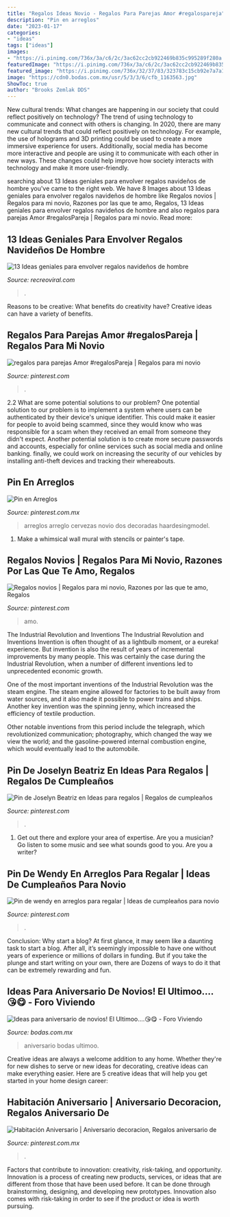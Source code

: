 ```yaml
---
title: "Regalos Ideas Novio - Regalos Para Parejas Amor #regalospareja"
description: "Pin en arreglos"
date: "2023-01-17"
categories:
- "ideas"
tags: ["ideas"]
images:
- "https://i.pinimg.com/736x/3a/c6/2c/3ac62cc2cb922469b835c995289f280a.jpg"
featuredImage: "https://i.pinimg.com/736x/3a/c6/2c/3ac62cc2cb922469b835c995289f280a.jpg"
featured_image: "https://i.pinimg.com/736x/32/37/83/323783c15cb92e7a7a1cf7a91cf09c39.jpg"
image: "https://cdn0.bodas.com.mx/usr/5/3/3/6/cfb_1163563.jpg"
ShowToc: true
author: "Brooks Zemlak DDS"
---
```



New cultural trends: What changes are happening in our society that could reflect positively on technology?
The trend of using technology to communicate and connect with others is changing. In 2020, there are many new cultural trends that could reflect positively on technology. For example, the use of holograms and 3D printing could be used to create a more immersive experience for users. Additionally, social media has become more interactive and people are using it to communicate with each other in new ways. These changes could help improve how society interacts with technology and make it more user-friendly.

	

		
searching about 13 Ideas geniales para envolver regalos navideños de hombre you've came to the right web. We have 8 Images about 13 Ideas geniales para envolver regalos navideños de hombre like Regalos novios | Regalos para mi novio, Razones por las que te amo, Regalos, 13 Ideas geniales para envolver regalos navideños de hombre and also regalos para parejas Amor #regalosPareja | Regalos para mi novio. Read more:
		
    
## 13 Ideas Geniales Para Envolver Regalos Navideños De Hombre

<img loading=lazy src="https://www.recreoviral.com/wp-content/uploads/2018/10/regalos-recreoviral.com-8-483x700.jpg" onerror="this.onerror=null;this.src='https://tse4.mm.bing.net/th?id=OIP.UDvyM0GYS0_X-MFmaSVcGAHaKu&amp;pid=15.1';" alt="13 Ideas geniales para envolver regalos navideños de hombre">

_Source: recreoviral.com_

>. 

	

Reasons to be creative: What benefits do creativity have?
Creative ideas can have a variety of benefits.

    
## Regalos Para Parejas Amor #regalosPareja | Regalos Para Mi Novio

<img loading=lazy src="https://i.pinimg.com/736x/3a/c6/2c/3ac62cc2cb922469b835c995289f280a.jpg" onerror="this.onerror=null;this.src='https://tse2.mm.bing.net/th?id=OIP.f99JZnCLPab21DIklIulYgHaNK&amp;pid=15.1';" alt="regalos para parejas Amor #regalosPareja | Regalos para mi novio">

_Source: pinterest.com_

>. 

	

2.2 What are some potential solutions to our problem?
One potential solution to our problem is to implement a system where users can be authenticated by their device's unique identifier. This could make it easier for people to avoid being scammed, since they would know who was responsible for a scam when they received an email from someone they didn't expect. Another potential solution is to create more secure passwords and accounts, especially for online services such as social media and online banking. finally, we could work on increasing the security of our vehicles by installing anti-theft devices and tracking their whereabouts.

    
## Pin En Arreglos

<img loading=lazy src="https://i.pinimg.com/736x/32/37/83/323783c15cb92e7a7a1cf7a91cf09c39.jpg" onerror="this.onerror=null;this.src='https://tse3.mm.bing.net/th?id=OIP.5ZXMyqF8NUs4NOJJ1wzreAHaJ3&amp;pid=15.1';" alt="Pin en Arreglos">

_Source: pinterest.com.mx_

>arreglos arreglo cervezas novio dos decoradas haardesingmodel. 

	

1. Make a whimsical wall mural with stencils or painter's tape.

    
## Regalos Novios | Regalos Para Mi Novio, Razones Por Las Que Te Amo, Regalos

<img loading=lazy src="https://i.pinimg.com/736x/c4/1c/87/c41c87fa99d4451ead86a75f013137b5.jpg" onerror="this.onerror=null;this.src='https://tse1.mm.bing.net/th?id=OIP.PHi8iI7mNRw2XPNKg7cB7QHaJ3&amp;pid=15.1';" alt="Regalos novios | Regalos para mi novio, Razones por las que te amo, Regalos">

_Source: pinterest.com_

>amo. 

	

The Industrial Revolution and Inventions
The Industrial Revolution and Inventions
Invention is often thought of as a lightbulb moment, or a eureka! experience. But invention is also the result of years of incremental improvements by many people. This was certainly the case during the Industrial Revolution, when a number of different inventions led to unprecedented economic growth.

One of the most important inventions of the Industrial Revolution was the steam engine. The steam engine allowed for factories to be built away from water sources, and it also made it possible to power trains and ships. Another key invention was the spinning jenny, which increased the efficiency of textile production.

Other notable inventions from this period include the telegraph, which revolutionized communication; photography, which changed the way we view the world; and the gasoline-powered internal combustion engine, which would eventually lead to the automobile.

    
## Pin De Joselyn Beatriz En Ideas Para Regalos | Regalos De Cumpleaños

<img loading=lazy src="https://i.pinimg.com/736x/bf/00/55/bf005535bf0c403ae6f8bab837c31044.jpg" onerror="this.onerror=null;this.src='https://tse2.mm.bing.net/th?id=OIP._e5uvh2zMGwsDu_cpLxWWAHaNK&amp;pid=15.1';" alt="Pin de Joselyn Beatriz en Ideas para regalos | Regalos de cumpleaños">

_Source: pinterest.com_

>. 

	

1. Get out there and explore your area of expertise. Are you a musician? Go listen to some music and see what sounds good to you. Are you a writer?

    
## Pin De Wendy En Arreglos Para Regalar | Ideas De Cumpleaños Para Novio

<img loading=lazy src="https://i.pinimg.com/736x/23/9b/2b/239b2b43d7ea6ef9f269bd70808ff7bd.jpg" onerror="this.onerror=null;this.src='https://tse3.mm.bing.net/th?id=OIP.RVqRAZCmaG_xqVj9uJwlZwHaNJ&amp;pid=15.1';" alt="Pin de wendy en arreglos para regalar | Ideas de cumpleaños para novio">

_Source: pinterest.com_

>. 

	

Conclusion: Why start a blog?
At first glance, it may seem like a daunting task to start a blog. After all, it’s seemingly impossible to have one without years of experience or millions of dollars in funding. But if you take the plunge and start writing on your own, there are Dozens of ways to do it that can be extremely rewarding and fun.

    
## Ideas Para Aniversario De Novios! El Ultimoo....😘😋 - Foro Viviendo

<img loading=lazy src="https://cdn0.bodas.com.mx/usr/5/3/3/6/cfb_1163563.jpg" onerror="this.onerror=null;this.src='https://tse3.mm.bing.net/th?id=OIP.S2aX4hqMw05u3gZi99yIogHaJ4&amp;pid=15.1';" alt="Ideas para aniversario de novios! El Ultimoo....😘😋 - Foro Viviendo">

_Source: bodas.com.mx_

>aniversario bodas ultimoo. 

	

Creative ideas are always a welcome addition to any home. Whether they're for new dishes to serve or new ideas for decorating, creative ideas can make everything easier. Here are 5 creative ideas that will help you get started in your home design career: 

    
## Habitación Aniversario | Aniversario Decoracion, Regalos Aniversario De

<img loading=lazy src="https://i.pinimg.com/736x/90/36/d0/9036d03addc6d916d038301c227cc21a.jpg" onerror="this.onerror=null;this.src='https://tse4.mm.bing.net/th?id=OIP.p-VYJncErIA-pbJnzKdTqAHaJ3&amp;pid=15.1';" alt="Habitación Aniversario | Aniversario decoracion, Regalos aniversario de">

_Source: pinterest.com.mx_

>. 

	

Factors that contribute to innovation: creativity, risk-taking, and opportunity.
Innovation is a process of creating new products, services, or ideas that are different from those that have been used before. It can be done through brainstorming, designing, and developing new prototypes. Innovation also comes with risk-taking in order to see if the product or idea is worth pursuing.


